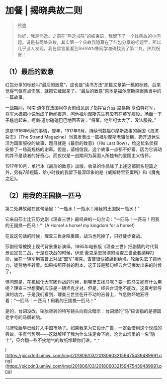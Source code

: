 # 加餐 | 揭晓典故二则

> 熊逸
> 
> 你好，我是熊逸。之前在“熊逸书院”的结束语，我留下了一个找典故的小问题。说是有两处典故，其实第一个典故我隐藏在了红包分享的标题里，所以几乎没人发现。我在留言里看到SHAWN鲁同学准确找到了第二处，热烈祝贺！

## （1）最后的致意

红包分享的标题叫“最后的致意”，这也是“读书方法”那篇文章第一稿的标题，后来觉得气氛有点伤感，就把它藏起来了。“最后的致意”原本是福尔摩斯探案集当中的一篇故事。

一战期间，柯南·道尔在法国阿尔贡前线见到了指挥官乔治-路易斯·亨伯特将军，将军大概把小说当成了新闻报道，问他福尔摩斯先生有没有在英军服役。场面一下子尴尬起来，柯南·道尔磕磕巴巴地回答说：“将军，他年纪太大了，没法服役。”

这是1916年6月的事情，翌年，1917年9月，持续刊载福尔摩斯故事的英国《海滨杂志》（The Strand Magazine）当真发表出一篇福尔摩斯老骥伏枥，扔开退休生活为国家服役的故事，题目就是《最后的致意》（His Last Bow），给这位名侦探安排了一场高规格的谢幕。但是，请相信我，这个故事一点都不好看，因为它调动的并不是读者的好奇心，而仅仅是一战期间为英国人所独有的爱国主义情怀。

1917年10月，单行本《最后的致意》出版，收录的作品除了上述这部同名短篇之外，另有7部短篇，给小时候的我留下最深印象的是《威斯特里亚寓所》和《魔鬼之足》。

## （2）用我的王国换一匹马

第二处典故藏在这句话里：“一瓶水！一瓶水！用我的王国换一瓶水！”

它来自莎士比亚历史剧《理查三世》最经典的一句台词：“一匹马！一匹马！用我的王国换一匹马！”（A Horse! a horse! my kingdom for a horse!）

在说这句话的时候，理查三世身陷重围，战马也死掉了，只好徒步奋战。

莎剧经常被换上现代背景重新演绎。1995年电影版《理查三世》把剧情的时代背景设定在二战，于是在决战的时候，伊恩·麦克莱恩扮演的理查三世全套纳粹打扮，坐在一辆军用吉普上对战“盟军”坦克。吉普很快被逼到绝境，轮胎失去了抓地力，徒劳地空转着。如果按照莎翁的剧本，这正该是那句经典台词爆发出来的时候了。

但问题是，在机械化大军团作战的时候，到哪里去找马呢？要一匹马又能有什么用呢？理查三世想要的应该是一辆坦克才对。但是，经典台词绝不能改。这真考验导演的功力，于是我们看到，理查三世坐在开不动的吉普上，气急败坏地狂呼着：“一匹马！一匹马！用我的王国换一匹马！”

是的，台词没改，轮胎空转的特写镜头向观众暗示：台词里的“马”应该指的是德国老字号的马牌轮胎。

马牌轮胎早已经打入中国市场了。如果我来为它设计广告，一定会借用这个现成的典故，多有气势啊——这就解释了我为什么注定会下岗，沦为山沟里的一名“隐士”，只会翻一些不接地气的故纸堆跟你们讲。^_^

![https://piccdn3.umiwi.com/img/201806/03/201806032159475439489991.png](https://piccdn3.umiwi.com/img/201806/03/201806032159475439489991.png)

---
